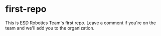 # first-repo
This is ESD Robotics Team's first repo. Leave a comment if you're on the team and we'll add you to the organization.
